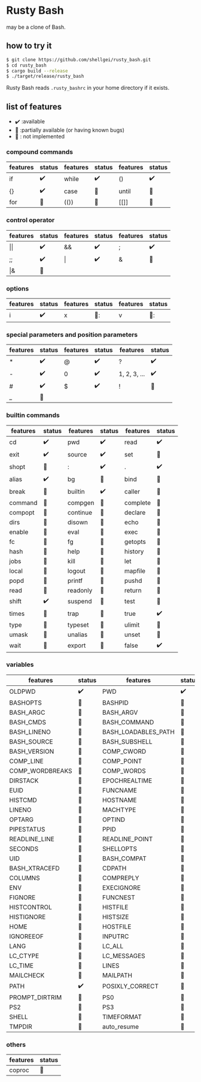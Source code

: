 # Rusty Bash

may be a clone of Bash. 

## how to try it

```bash
$ git clone https://github.com/shellgei/rusty_bash.git
$ cd rusty_bash
$ cargo build --release
$ ./target/release/rusty_bash 
```

Rusty Bash reads `.rusty_bashrc` in your home directory if it exists. 

## list of features

* :heavy_check_mark: :available
* :construction: :partially available (or having known bugs) 
* :no_good: : not implemented


### compound commands

|features | status |features | status |features | status |
|-------------------|----|-------------------|----|-------------------|----|
| if | :heavy_check_mark: | while | :heavy_check_mark: | () | :heavy_check_mark: | 
| {} | :heavy_check_mark: | case | :construction: | until | :no_good: | select | :no_good: | 
| for | :no_good: | (()) | :construction: | [[]] | :no_good: | 


### control operator

|features | status |features | status |features | status |
|-------------------|----|-------------------|----|-------------------|----|
| \|\| | :heavy_check_mark: | && | :heavy_check_mark: | ; | :heavy_check_mark: |
| ;; | :heavy_check_mark: | \| | :heavy_check_mark: | & | :no_good: |
| \|& | :no_good: | 

### options 

|features | status |features | status |features | status |
|-------------------|----|-------------------|----|-------------------|----|
| i | :heavy_check_mark: | x | 🚧: | v | 🚧: |

### special parameters and position parameters


|features | status |features | status |features | status |
|-------------------|----|-------------------|----|-------------------|----|
| * | :heavy_check_mark: | @ | :heavy_check_mark: | ? | :heavy_check_mark: |
| - | :heavy_check_mark: | 0 | :heavy_check_mark: | 1, 2, 3, ... | :heavy_check_mark: |
| # | :heavy_check_mark: | $ | :heavy_check_mark: | ! | :no_good: |
| _ | :no_good: |

### builtin commands

|features | status |features | status |features | status |
|-------------------|----|-------------------|----|-------------------|----|
| cd | :heavy_check_mark: | pwd | :heavy_check_mark: | read | :heavy_check_mark: |
| exit | :heavy_check_mark: | source | :heavy_check_mark: | set | :construction: | 
| shopt | :construction: | : | :heavy_check_mark: | . | :heavy_check_mark: | [ | :no_good: |
| alias | :heavy_check_mark: | bg | :no_good: | bind | :no_good: |
| break | :no_good: | builtin | :heavy_check_mark: | caller | :no_good: |
| command | :no_good: | compgen | :no_good: | complete | :no_good: |
| compopt | :no_good: | continue | :no_good: | declare | :no_good: |
| dirs | :no_good: | disown | :no_good: | echo | :no_good: |
| enable | :no_good: | eval | :no_good: | exec | :no_good: |
| fc | :no_good: | fg | :no_good: | getopts | :no_good: |
| hash | :no_good: | help | :no_good: | history | :construction: |
| jobs | :no_good: | kill | :no_good: | let | :no_good: |
| local | :no_good: | logout | :no_good: | mapfile | :no_good: |
| popd | :no_good: | printf | :no_good: | pushd | :no_good: |
| read | :no_good: | readonly | :no_good: | return | :construction: |
| shift | :heavy_check_mark: | suspend | :no_good: | test | :no_good: |
| times | :no_good: | trap | :no_good: | true | :heavy_check_mark: |
| type | :no_good: | typeset | :no_good: | ulimit | :no_good: |
| umask | :no_good: | unalias | :no_good: | unset | :no_good: |
| wait | :no_good: | export | :no_good: | false | :heavy_check_mark: |

### variables

|features | status |features | status |features | status |
|-------------------|----|-------------------|----|-------------------|----|
| OLDPWD| :heavy_check_mark: | PWD| :heavy_check_mark: | BASH | :no_good: |
| BASHOPTS| :no_good: | BASHPID| :no_good: | BASH_ALIASES| :no_good: |
| BASH_ARGC| :no_good: | BASH_ARGV| :no_good: | BASH_ARGV0| :no_good: |
| BASH_CMDS| :no_good: | BASH_COMMAND| :no_good: | BASH_EXECUTION_STRING| :no_good: |
| BASH_LINENO| :no_good: | BASH_LOADABLES_PATH| :no_good: | BASH_REMATCH| :no_good: |
| BASH_SOURCE| :no_good: | BASH_SUBSHELL| :no_good: | BASH_VERSINFO| :no_good: |
| BASH_VERSION| :no_good: | COMP_CWORD| :no_good: | COMP_KEY| :no_good: |
| COMP_LINE| :no_good: | COMP_POINT| :no_good: | COMP_TYPE| :no_good: |
| COMP_WORDBREAKS| :no_good: | COMP_WORDS| :no_good: | COPROC| :no_good: |
| DIRSTACK| :no_good: | EPOCHREALTIME| :no_good: | EPOCHSECONDS| :no_good: |
| EUID| :no_good: | FUNCNAME| :no_good: | GROUPS| :no_good: |
| HISTCMD| :no_good: | HOSTNAME| :no_good: | HOSTTYPE| :no_good: |
| LINENO| :no_good: | MACHTYPE| :no_good: | MAPFILE| :no_good: |
| OPTARG| :no_good: | OPTIND| :no_good: | OSTYPE| :no_good: |
| PIPESTATUS| :no_good: | PPID| :no_good: | RANDOM| :no_good: |
| READLINE_LINE| :no_good: | READLINE_POINT| :no_good: | REPLY| :no_good: |
| SECONDS| :no_good: | SHELLOPTS| :no_good: | SHLVL| :no_good: |
| UID| :no_good: | BASH_COMPAT| :no_good: | BASH_ENV| :no_good: |
| BASH_XTRACEFD| :no_good: | CDPATH| :no_good: | CHILD_MAX| :no_good: |
| COLUMNS| :no_good: | COMPREPLY| :no_good: | EMACS | :no_good: |
| ENV| :no_good: | EXECIGNORE| :no_good: | FCEDIT| :no_good: |
| FIGNORE| :no_good: | FUNCNEST| :no_good: | GLOBIGNORE| :no_good: |
| HISTCONTROL| :no_good: | HISTFILE| :no_good: | HISTFILESIZE| :no_good: |
| HISTIGNORE| :no_good: | HISTSIZE| :no_good: | HISTTIMEFORMAT| :no_good: |
| HOME| :no_good: | HOSTFILE| :no_good: | IFS| :construction: |
| IGNOREEOF| :no_good: | INPUTRC| :no_good: | INSIDE_EMACS| :no_good: |
| LANG| :no_good: | LC_ALL| :no_good: | LC_COLLATE| :no_good: |
| LC_CTYPE| :no_good: | LC_MESSAGES| :no_good: | LC_NUMERIC| :no_good: |
| LC_TIME| :no_good: | LINES| :no_good: | MAIL| :no_good: |
| MAILCHECK| :no_good: | MAILPATH| :no_good: | OPTERR| :no_good: |
| PATH| :heavy_check_mark: | POSIXLY_CORRECT| :no_good: | PROMPT_COMMAND| :no_good: |
| PROMPT_DIRTRIM| :no_good: | PS0| :no_good: | PS1| :no_good: |
| PS2| :no_good: | PS3| :no_good: | PS4| :no_good: |
| SHELL| :no_good: | TIMEFORMAT| :no_good: | TMOUT| :no_good: |
| TMPDIR| :no_good: | auto_resume| :no_good: | histchars| :no_good: |

### others 

|features | status |
|-------------------|----|
| coproc | :no_good: |
